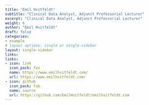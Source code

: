 ```yaml
---
title: "Emil Hvitfeldt"
subtitle: "Clinical Data Analyst, Adjunct Professorial Lecturer"
excerpt: "Clinical Data Analyst, Adjunct Professorial Lecturer"
weight: 6
author: "Emil Hvitfeldt"
draft: false
categories:
- example
# layout options: single or single-sidebar
layout: single-sidebar
links:
links:
- icon: link
  icon_pack: fas
  name: https://www.emilhvitfeldt.com/
  url: https://www.emilhvitfeldt.com/
- icon: github
  icon_pack: fab
  name: source
  url: https://github.com/EmilHvitfeldt/emilhvitfeldt.com
---
```


